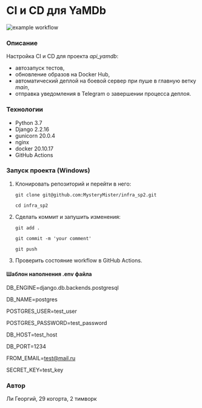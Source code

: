 # CI и CD для YaMDb
![example workflow](https://github.com/MysteryMister/yamdb_final/actions/workflows/yamdb_workflow.yml/badge.svg)
### Описание
Настройка CI и CD для проекта _api_yamdb_:

- автозапуск тестов,
- обновление образов на Docker Hub,
- автоматический деплой на боевой сервер при пуше в главную ветку _main_,
- отправка уведомления в Telegram о завершении процесса деплоя.
### Технологии
- Python 3.7
- Django 2.2.16
- gunicorn 20.0.4
- nginx
- docker 20.10.17
- GitHub Actions

### Запуск проекта (Windows)
1. Клонировать репозиторий и перейти в него:

    ```
    git clone git@github.com:MysteryMister/infra_sp2.git
    ```

    ```
    cd infra_sp2
    ```

2. Сделать коммит и запушить изменения:

    ```
    git add .
    ```

    ```
    git commit -m 'your comment'
    ```

    ```
    git push
    ```

3. Проверить состояние workflow в GitHub Actions.

#### Шаблон наполнения .env файла
DB_ENGINE=django.db.backends.postgresql

DB_NAME=postgres

POSTGRES_USER=test_user

POSTGRES_PASSWORD=test_password

DB_HOST=test_host

DB_PORT=1234

FROM_EMAIL=test@mail.ru

SECRET_KEY=test_key

### Автор
Ли Георгий, 29 когорта, 2 тимворк
